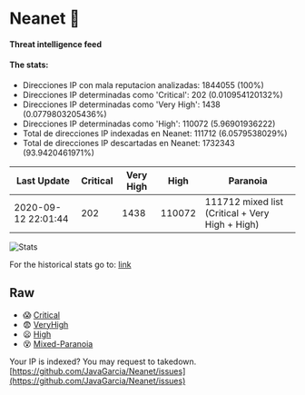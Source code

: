 # Neanet :hocho:
#### Threat intelligence feed
#### The stats:

- Direcciones IP con mala reputacion analizadas: 1844055 (100%)
- Direcciones IP determinadas como 'Critical':  202 (0.010954120132%)
- Direcciones IP determinadas como 'Very High':  1438 (0.0779803205436%)
- Direcciones IP determinadas como 'High':  110072 (5.96901936222)
- Total de direcciones IP indexadas en Neanet:  111712 (6.0579538029%)
- Total de direcciones IP descartadas en Neanet:  1732343 (93.9420461971%)

| Last Update | Critical | Very High | High | Paranoia |
| --- | --- | --- | --- | --- |
| 2020-09-12 22:01:44 | 202 | 1438 | 110072 | 111712 mixed list (Critical + Very High + High)|

![Stats](https://docs.google.com/spreadsheets/d/e/2PACX-1vSnaNMIXVabIpDJjufMlzH7poXnshF3mgd8Is1g9ytUEzVsP5my4Trn8f-xkoLLQ38xpL3HtmUexLo6/pubchart?oid=501124687&format=image)

For the historical stats go to: [link](/stats.csv)
## Raw
- :scream: [Critical](https://raw.githubusercontent.com/JavaGarcia/Neanet/master/blacklists/neanet_critical.txt)
- :fearful: [VeryHigh](https://raw.githubusercontent.com/JavaGarcia/Neanet/master/blacklists/neanet_veryHigh.txtt)
- :frowning: [High](https://raw.githubusercontent.com/JavaGarcia/Neanet/master/blacklists/neanet_high.txt)
- :dizzy_face: [Mixed-Paranoia](https://raw.githubusercontent.com/JavaGarcia/Neanet/master/blacklists/neanet_all.txt)


Your IP is indexed? You may request to takedown. [https://github.com/JavaGarcia/Neanet/issues](https://github.com/JavaGarcia/Neanet/issues)







































































































































































































































































































































































































































































































































































































































































































































































